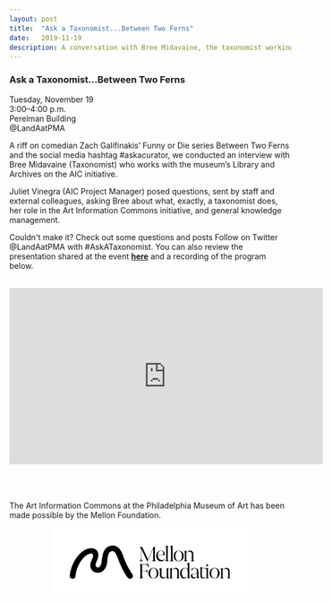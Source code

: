 ```yaml
---
layout: post 
title:  "Ask a Taxonomist...Between Two Ferns"
date:   2019-11-19
description: A conversation with Bree Midavaine, the taxonomist working on the museum’s Art Information Commons (AIC) initiative. This event was styled after the comedic Funny or Die series, but with the substance of #AskACurator.
---
```


### Ask a Taxonomist...Between Two Ferns

Tuesday, November 19<br>
3:00–4:00 p.m.<br>
Perelman Building<br>
@LandAatPMA

A riff on comedian Zach Galifinakis’ Funny or Die series Between Two Ferns and the social media hashtag #askacurator, we conducted an interview with Bree Midavaine (Taxonomist) who works with the museum’s Library and Archives on the AIC initiative. 

Juliet Vinegra (AIC Project Manager) posed questions, sent by staff and external colleagues, asking Bree about what, exactly, a taxonomist does, her role in the Art Information Commons initiative, and general knowledge management. 

Couldn't make it? Check out some questions and posts Follow on Twitter @LandAatPMA with #AskATaxonomist. You can also review the presentation shared at the event <b><a href="/uploads/Ask a Taxonomist 11-19-19.pdf">here</a></b> and a recording of the program below.<br><br>

<center><iframe width="560" height="315" src="https://www.youtube.com/embed/e688uz1cTPc" frameborder="0" allow="accelerometer; autoplay; encrypted-media; gyroscope; picture-in-picture" allowfullscreen></iframe></center>

<br><br>

The Art Information Commons at the Philadelphia Museum of Art has been made possible by the Mellon Foundation.<br>
<p style="text-align:center;"><img src="/assets/img/Mellon_Logomark_Lockup_Black.jpg"
     width="350" 
     height="auto" />


